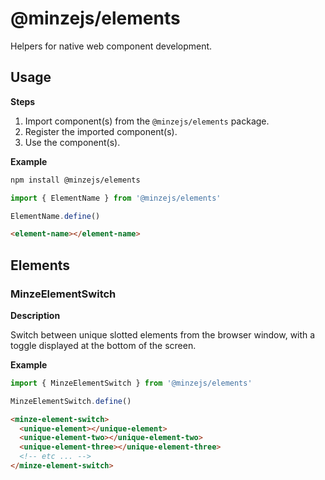 # @minzejs/elements

Helpers for native web component development.

## Usage

**Steps**

1. Import component(s) from the `@minzejs/elements` package.
2. Register the imported component(s).
3. Use the component(s).

**Example**

```bash
npm install @minzejs/elements
```

```js
import { ElementName } from '@minzejs/elements'

ElementName.define()
```

```html
<element-name></element-name>
```

## Elements

### MinzeElementSwitch

**Description**

Switch between unique slotted elements from the browser window, with a toggle displayed at the bottom of the screen.

**Example**

```js
import { MinzeElementSwitch } from '@minzejs/elements'

MinzeElementSwitch.define()
```

```html
<minze-element-switch>
  <unique-element></unique-element>
  <unique-element-two></unique-element-two>
  <unique-element-three></unique-element-three>
  <!-- etc ... -->
</minze-element-switch>
```
